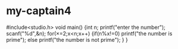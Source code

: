 # my-captain4
#include<studio.h>
void main()
{int n;
printf("enter the number");
scanf("%d",&n);
for(×=2;x<n;x++)
{if(n%x!=0)
printf("the number is prime");
else
printf("the number is not prime");
}
}

